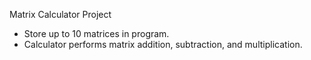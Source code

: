 Matrix Calculator Project

- Store up to 10 matrices in program.
- Calculator performs matrix addition, subtraction, and multiplication.
